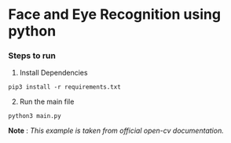 # Face and Eye Recognition using python
### Steps to run
1. Install Dependencies
```
pip3 install -r requirements.txt
```
2. Run the main file
```
python3 main.py
```

**Note** : *This example is taken from official open-cv documentation.* 
